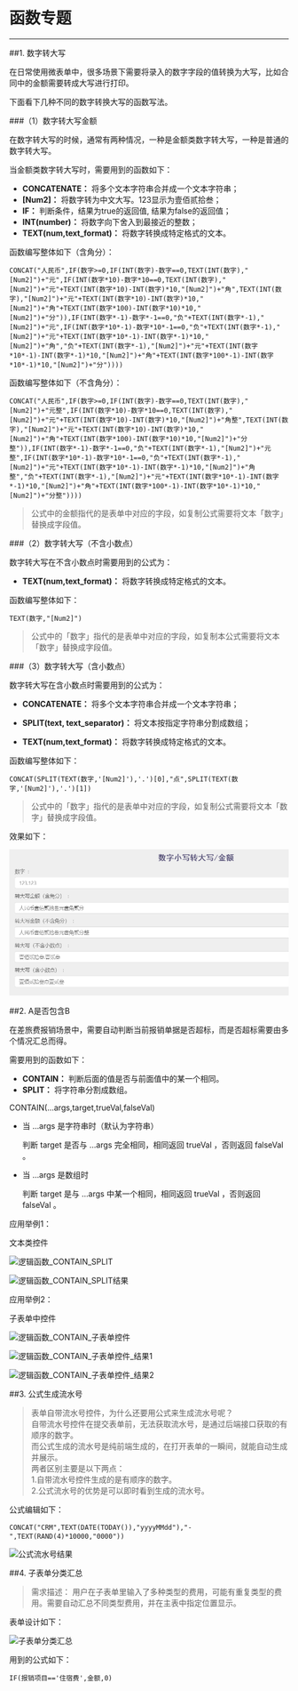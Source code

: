 # 函数专题   
***

##1. 数字转大写   

在日常使用微表单中，很多场景下需要将录入的数字字段的值转换为大写，比如合同中的金额需要转成大写进行打印。   

下面看下几种不同的数字转换大写的函数写法。   

###（1）数字转大写金额   

在数字转大写的时候，通常有两种情况，一种是金额类数字转大写，一种是普通的数字转大写。   

当金额类数字转大写时，需要用到的函数如下：   

* **CONCATENATE：** 将多个文本字符串合并成一个文本字符串；   
* **[Num2]：** 将数字转为中文大写。123显示为壹佰贰拾叁；   
* **IF：** 判断条件，结果为true的返回值, 结果为false的返回值；   
* **INT(number)：** 将数字向下舍入到最接近的整数；   
* **TEXT(num,text_format)：** 将数字转换成特定格式的文本。   

函数编写整体如下（含角分）：   

```
CONCAT("人民币",IF(数字>=0,IF(INT(数字)-数字==0,TEXT(INT(数字),"[Num2]")+"元",IF(INT(数字*10)-数字*10==0,TEXT(INT(数字),"[Num2]")+"元"+TEXT(INT(数字*10)-INT(数字)*10,"[Num2]")+"角",TEXT(INT(数字),"[Num2]")+"元"+TEXT(INT(数字*10)-INT(数字)*10,"[Num2]")+"角"+TEXT(INT(数字*100)-INT(数字*10)*10,"[Num2]")+"分")),IF(INT(数字*-1)-数字*-1==0,"负"+TEXT(INT(数字*-1),"[Num2]")+"元",IF(INT(数字*10*-1)-数字*10*-1==0,"负"+TEXT(INT(数字*-1),"[Num2]")+"元"+TEXT(INT(数字*10*-1)-INT(数字*-1)*10,"[Num2]")+"角","负"+TEXT(INT(数字*-1),"[Num2]")+"元"+TEXT(INT(数字*10*-1)-INT(数字*-1)*10,"[Num2]")+"角"+TEXT(INT(数字*100*-1)-INT(数字*10*-1)*10,"[Num2]")+"分"))))  
```   

函数编写整体如下（不含角分）：
```
CONCAT("人民币",IF(数字>=0,IF(INT(数字)-数字==0,TEXT(INT(数字),"[Num2]")+"元整",IF(INT(数字*10)-数字*10==0,TEXT(INT(数字),"[Num2]")+"元"+TEXT(INT(数字*10)-INT(数字)*10,"[Num2]")+"角整",TEXT(INT(数字),"[Num2]")+"元"+TEXT(INT(数字*10)-INT(数字)*10,"[Num2]")+"角"+TEXT(INT(数字*100)-INT(数字*10)*10,"[Num2]")+"分整")),IF(INT(数字*-1)-数字*-1==0,"负"+TEXT(INT(数字*-1),"[Num2]")+"元整",IF(INT(数字*10*-1)-数字*10*-1==0,"负"+TEXT(INT(数字*-1),"[Num2]")+"元"+TEXT(INT(数字*10*-1)-INT(数字*-1)*10,"[Num2]")+"角整","负"+TEXT(INT(数字*-1),"[Num2]")+"元"+TEXT(INT(数字*10*-1)-INT(数字*-1)*10,"[Num2]")+"角"+TEXT(INT(数字*100*-1)-INT(数字*10*-1)*10,"[Num2]")+"分整"))))
```   
    
>公式中的金额指代的是表单中对应的字段，如复制公式需要将文本「数字」替换成字段值。

###（2）数字转大写（不含小数点）   

数字转大写在不含小数点时需要用到的公式为：

* **TEXT(num,text_format)：** 将数字转换成特定格式的文本。  

函数编写整体如下：   

```
TEXT(数字,"[Num2]")
```   

>公式中的「数字」指代的是表单中对应的字段，如复制本公式需要将文本「数字」替换成字段值。   

###（3）数字转大写（含小数点）   

数字转大写在含小数点时需要用到的公式为：   

* **CONCATENATE：** 将多个文本字符串合并成一个文本字符串；   

* **SPLIT(text, text_separator)：** 将文本按指定字符串分割成数组；   

* **TEXT(num,text_format)：** 将数字转换成特定格式的文本。   

函数编写整体如下：   

```
CONCAT(SPLIT(TEXT(数字,'[Num2]'),'.')[0],"点",SPLIT(TEXT(数字,'[Num2]'),'.')[1])
```   

>公式中的「数字」指代的是表单中对应的字段，如复制公式需要将文本「数字」替换成字段值。   

效果如下：   

![函数专题_数字转大写][函数专题_数字转大写]   

##2. A是否包含B   

在差旅费报销场景中，需要自动判断当前报销单据是否超标，而是否超标需要由多个情况汇总而得。   

需要用到的函数如下：   

* **CONTAIN：** 判断后面的值是否与前面值中的某一个相同。   
* **SPLIT：** 将字符串分割成数组。   

CONTAIN(...args,target,trueVal,falseVal)   


* 当 ...args 是字符串时（默认为字符串）   

  判断 target 是否与 ...args 完全相同，相同返回 trueVal ，否则返回 falseVal 。   


* 当 ...args 是数组时   

  判断 target 是与 ...args 中某一个相同，相同返回 trueVal ，否则返回 falseVal 。   

应用举例1：   

文本类控件   

![逻辑函数_CONTAIN_SPLIT][逻辑函数_CONTAIN_SPLIT]   

![逻辑函数_CONTAIN_SPLIT结果][逻辑函数_CONTAIN_SPLIT结果]   

应用举例2：   

子表单中控件   

![逻辑函数_CONTAIN_子表单控件][逻辑函数_CONTAIN_子表单控件]   

![逻辑函数_CONTAIN_子表单控件_结果1][逻辑函数_CONTAIN_子表单控件_结果1]   

![逻辑函数_CONTAIN_子表单控件_结果2][逻辑函数_CONTAIN_子表单控件_结果2]   
   

##3. 公式生成流水号  

>表单自带流水号控件，为什么还要用公式来生成流水号呢？   
>自带流水号控件在提交表单前，无法获取流水号，是通过后端接口获取的有顺序的数字。   
>而公式生成的流水号是纯前端生成的，在打开表单的一瞬间，就能自动生成并展示。   
>两者区别主要是以下两点：   
>1.自带流水号控件生成的是有顺序的数字。  
>2.公式流水号的优势是可以即时看到生成的流水号。  

公式编辑如下：  

```
CONCAT("CRM",TEXT(DATE(TODAY()),"yyyyMMdd"),"-",TEXT(RAND(4)*10000,"0000"))
```
   
![公式流水号结果][公式流水号结果]   


##4. 子表单分类汇总   

>需求描述：
>用户在子表单里输入了多种类型的费用，可能有重复类型的费用。需要自动汇总不同类型费用，并在主表中指定位置显示。   

表单设计如下：   

![子表单分类汇总][子表单分类汇总]

用到的公式如下：  
```
IF(报销项目=='住宿费',金额,0)
```

[函数专题_数字转大写]:.\assets\公式\函数专题_数字转大写.png
[逻辑函数_CONTAIN_SPLIT]:..\..\assets\公式\逻辑函数_CONTAIN_SPLIT.png
[逻辑函数_CONTAIN_SPLIT结果]:..\..\assets\公式\逻辑函数_CONTAIN_SPLIT结果.png
[逻辑函数_CONTAIN_子表单控件]:..\..\assets\公式\逻辑函数_CONTAIN_子表单控件.png
[逻辑函数_CONTAIN_子表单控件_结果1]:..\..\assets\公式\逻辑函数_CONTAIN_子表单控件_结果1.png
[逻辑函数_CONTAIN_子表单控件_结果2]:..\..\assets\公式\逻辑函数_CONTAIN_子表单控件_结果2.png

[公式流水号结果]:..\..\assets\公式\公式流水号结果.png
[子表单分类汇总]:..\..\assets\公式\子表单分类汇总.gif



